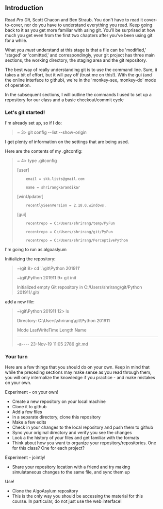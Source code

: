 ## Introduction

Read *Pro Git*, Scott Chacon and Ben Straub. You don't have to read it cover-to-cover, nor do you have to understand everything you read. Keep going back to it as you get more familiar with using git. You'll be surprised at how much you get even from the first two chapters after you've been using git for a while. 

What you *must* understand at this stage is that a file can be 'modified,' 'staged' or 'comitted,' and correspondingly, your git project has three main sections, the working directory, the staging area and the git repository.

The best way of really understanding git is to use the command line. Sure, it takes a bit of effort, but it will pay off (trust me on this!). With the gui (and the online interface to github), we're in the 'monkey-see, monkey-do' mode of operation.

In the subsequent sections, I will outline the commands I used to set up a repository for our class and a basic checkout/commit cycle

### Let's git started!
I'm already set up, so if I do:
> ~ 3> git config --list --show-origin

I get plenty of information on the settings that are being used.

Here are the contents of my .gitconfig:
> ~ 4> type .gitconfig
>
> [user]
>
>         email = skk.lists@gmail.com
>
>         name = shrirangkarandikar
>
> [winUpdater]
>
>         recentlySeenVersion = 2.18.0.windows.
>
> [gui]
>
>         recentrepo = C:/Users/shrirang/temp/PyFun
>
>         recentrepo = C:/Users/shrirang/git/PyFun
>
>         recentrepo = C:/Users/shrirang/PerceptivePython
>
        
I'm going to run as algoaslyum



Initializing the repository:


> ~\git 8> cd '.\git\Python 201911\'
>
> ~\git\Python 201911 9> git init
>
> Initialized empty Git repository in C:/Users/shrirang/git/Python 201911/.git/


add a new file:
> ~\git\Python 201911 12> ls                                                                                                                      
>
>    Directory: C:\Users\shrirang\git\Python 201911
> 
> 
> Mode                LastWriteTime         Length Name
>
> ----                -------------         ------ ----
>
> -a----        23-Nov-19     11:05           2786 git.md
> 


### Your turn
Here are a few things that you should do on your own. Keep in mind that while the preceding sections may make sense as you read through them, you will only internalize the knowledge if you practice - and make mistakes on your own. 

Experiment - on your own!
- Create a new repository on your local machine
- Clone it to github
- Add a few files
- In a separate directory, clone this repository
- Make a few edits
- Check in your changes to the local repository and push them to github
- Sync your original directory and verify you see the changes
- Look a the history of your files and get familiar with the formats
- Think about how you want to organize your repository/repositories. One for this class? One for each project?

Experiment - jointly!
- Share your repository location with a friend and try making simulataneous changes to the same file, and sync them up

Use!
- Clone the AlgoAsylum repository
- This is the only way you should be accessing the material for this course. In particular, do not just use the web interface!
